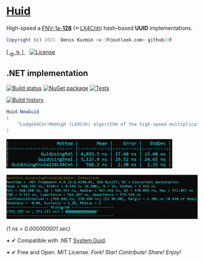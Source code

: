# [Huid](https://github.com/3F/Huid)

High-speed a [FNV-1a-**128**](https://github.com/3F/Fnv1a128) (\<-[LX4Cnh](https://github.com/3F/LX4Cnh)) hash-based **UUID** implementations.

```r
Copyright (c) 2021  Denis Kuzmin <x-3F@outlook.com> github/3F
```

[ [ <sub>@</sub> ☕ ] ](https://3F.github.io/Donation/) &nbsp;&nbsp; [![License](https://img.shields.io/badge/License-MIT-74A5C2.svg)](https://github.com/3F/Huid/blob/master/License.txt)


## .NET implementation

[![Build status](https://ci.appveyor.com/api/projects/status/l11wcuplkqvtwu40/branch/master?svg=true)](https://ci.appveyor.com/project/3Fs/huid/branch/master)
[![NuGet package](https://img.shields.io/nuget/v/Huid.svg)](https://www.nuget.org/packages/Huid/) 
[![Tests](https://img.shields.io/appveyor/tests/3Fs/huid/master.svg)](https://ci.appveyor.com/project/3Fs/huid/build/tests)

[![Build history](https://buildstats.info/appveyor/chart/3Fs/huid?buildCount=15&includeBuildsFromPullRequest=true&showStats=true)](https://ci.appveyor.com/project/3Fs/huid/history)

```csharp
Huid.NewGuid
(
    "LodgeX4CorrNoHigh (LX4Cnh) algorithm of the high-speed multiplications of 128-bit numbers"
)
```

[![](/img/benchmark.png)](https://twitter.com/github3F/status/1419045735807467520)

[![](/img/benchmark.inf.png)](https://twitter.com/github3F/status/1419045735807467520)

*(1 ns = 0.000000001 sec)*

**\+** ✔ Compatible with .NET [System.Guid](https://docs.microsoft.com/en-us/dotnet/api/system.guid).

**\+** ✔ Free and Open. MIT License. *Fork! Star! Contribute! Share! Enjoy!*
